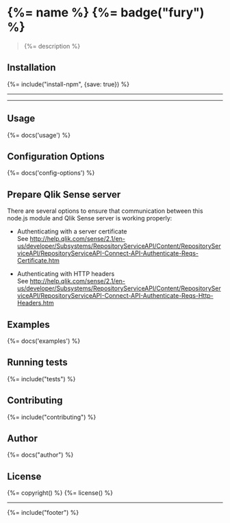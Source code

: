 # {%= name %} {%= badge("fury") %}
> {%= description %}

## Installation
{%= include("install-npm", {save: true}) %}

---

<!-- toc -->

---

## Usage
{%= docs('usage') %}

## Configuration Options
{%= docs('config-options') %}

## Prepare Qlik Sense server
There are several options to ensure that communication between this node.js module and Qlik Sense server is working properly:

* Authenticating with a server certificate  
See http://help.qlik.com/sense/2.1/en-us/developer/Subsystems/RepositoryServiceAPI/Content/RepositoryServiceAPI/RepositoryServiceAPI-Connect-API-Authenticate-Reqs-Certificate.htm

* Authenticating with HTTP headers  
See http://help.qlik.com/sense/2.1/en-us/developer/Subsystems/RepositoryServiceAPI/Content/RepositoryServiceAPI/RepositoryServiceAPI-Connect-API-Authenticate-Reqs-Http-Headers.htm

<!--## API-->
<!--{%%= apidocs("./lib/qrs.js") %}-->

## Examples
{%= docs('examples') %}

## Running tests
{%= include("tests") %}

## Contributing
{%= include("contributing") %}

## Author
{%= docs("author") %}

## License
{%= copyright() %}
{%= license() %}

***
{%= include("footer") %}
